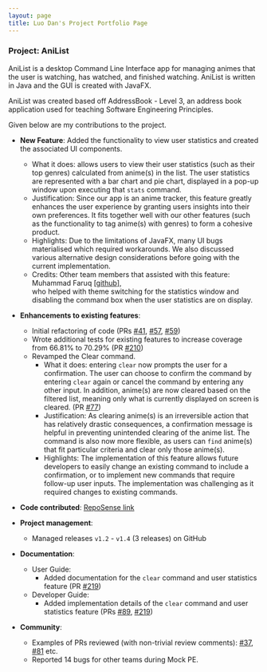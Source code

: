 ```yaml
---
layout: page
title: Luo Dan's Project Portfolio Page
---
```


### Project: AniList

AniList is a desktop Command Line Interface app for managing animes that the user is watching, has watched, and finished watching. AniList is written in Java and the GUI is created with JavaFX.

AniList was created based off AddressBook - Level 3, an address book application used for teaching Software Engineering Principles.

Given below are my contributions to the project.

* **New Feature**: Added the functionality to view user statistics and created the associated UI components.
  * What it does: allows users to view their user statistics (such as their top genres) calculated from anime(s) in the list.
    The user statistics are represented with a bar chart and pie chart, displayed in a pop-up window upon
    executing that `stats` command.
  * Justification: Since our app is an anime tracker, this feature greatly enhances the user experience by
    granting users insights into their own preferences. It fits together well with our other features (such as the functionality to 
    tag anime(s) with genres) to form a cohesive product.
  * Highlights: Due to the limitations of JavaFX, many UI bugs materialised which required workarounds. We also
    discussed various alternative design considerations before going with the current implementation.
  * Credits: Other team members that assisted with this feature: Muhammad Faruq [[github](https://github.com/muhammad-faruq)],  
    who helped with theme switching for the statistics window and disabling the command box when the user statistics are on display.

* **Enhancements to existing features**:
  * Initial refactoring of code (PRs [\#41](https://github.com/AY2122S1-CS2103T-T10-4/tp/pull/41),  [\#57](https://github.com/AY2122S1-CS2103T-T10-4/tp/pull/57),  [\#59](https://github.com/AY2122S1-CS2103T-T10-4/tp/pull/59))
  * Wrote additional tests for existing features to increase coverage from 66.81% to 70.29% (PR [\#210](https://github.com/AY2122S1-CS2103T-T10-4/tp/pull/210))
  * Revamped the Clear command.
    * What it does: entering `clear` now prompts the user for a confirmation. The user can choose to confirm the command
      by entering `clear` again or cancel the command by entering any other input. In addition, anime(s) are now cleared
      based on the filtered list, meaning only what is currently displayed on screen is cleared.
      (PR [\#77](https://github.com/AY2122S1-CS2103T-T10-4/tp/pull/77))
    * Justification: As clearing anime(s) is an irreversible action that has relatively drastic consequences,
      a confirmation message is helpful in preventing unintended clearing of the anime list.
      The command is also now more flexible, as users can `find` anime(s) that fit particular criteria and
      clear only those anime(s).
    * Highlights: The implementation of this feature allows future developers to easily change an existing
    command to include a confirmation, or to implement new commands that require follow-up user inputs. 
    The implementation was challenging as it required changes to existing commands.

* **Code contributed**: [RepoSense link](https://nus-cs2103-ay2122s1.github.io/tp-dashboard/?search=&sort=groupTitle&sortWithin=title&since=2021-09-17&timeframe=commit&mergegroup=&groupSelect=groupByRepos&breakdown=false&tabOpen=true&tabType=authorship&tabAuthor=luodan01&tabRepo=AY2122S1-CS2103T-T10-4%2Ftp%5Bmaster%5D&authorshipIsMergeGroup=false&authorshipFileTypes=docs~functional-code~test-code&authorshipIsBinaryFileTypeChecked=false)

* **Project management**:
  * Managed releases `v1.2` - `v1.4` (3 releases) on GitHub

* **Documentation**:
  * User Guide:
    * Added documentation for the `clear` command and user statistics feature (PR [\#219](https://github.com/AY2122S1-CS2103T-T10-4/tp/pull/219/files))
  * Developer Guide:
    * Added implementation details of the `clear` command and user statistics feature (PRs [\#89](https://github.com/AY2122S1-CS2103T-T10-4/tp/pull/89), [\#219](https://github.com/AY2122S1-CS2103T-T10-4/tp/pull/219/files))

* **Community**:
  * Examples of PRs reviewed (with non-trivial review comments): [\#37](https://github.com/AY2122S1-CS2103T-T10-4/tp/pull/37#discussion_r722173369), [\#81](https://github.com/AY2122S1-CS2103T-T10-4/tp/pull/81#issuecomment-947517982) etc.
  * Reported 14 bugs for other teams during Mock PE.
